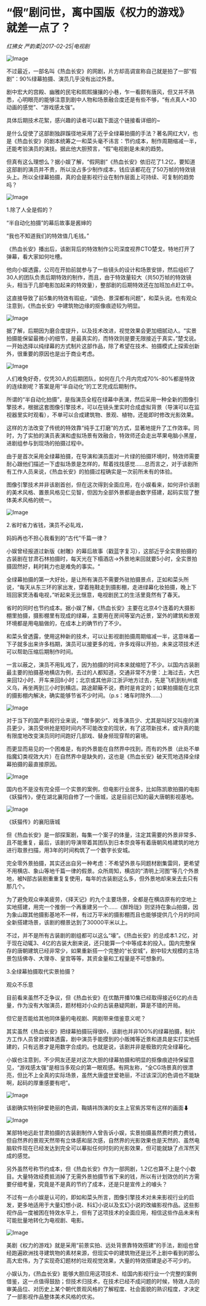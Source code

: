 # “假”剧问世，离中国版《权力的游戏》就差一点了？

*红拂女 严韵柔|2017-02-25|电视剧*

![Image](http://static.ylzbl.com/uploads/ueditor/php/upload/image/20170712/1499845592401865.jpg)

不过最近，一部名叫《热血长安》的网剧，片方却高调宣称自己就是拍了一部“假剧”：90%绿幕拍摄、演员几乎没有出过外景。

剧中宏大的宫殿、幽雅的民宅和熙熙攘攘的小巷，乍一看颇有唐风，但又并不熟悉，心明眼亮的能够注意到剧中人物和场景融合度还是有些不够，“有点真人+3D动画的感觉”、“游戏感太强”。

具体后期技术花絮，感兴趣的读者可以戳下面这个链接看详细的~

是什么促使了这部剧独辟蹊径地采用了近乎全绿幕拍摄的手法？著名网红大V，也是《热血长安》的剧本统筹之一和菜头毫不讳言：节约成本，制作周期缩减一半，还能考验演员的演技。据此他大胆预言，“假”电视剧是未来的趋势。

但真有这么理想么？据小娱了解，“假网剧”《热血长安》依旧花了1.2亿，要知道这部剧的演员并不贵，所以没占多少制作成本，钱应该都花在了50万帧的特效镜头上。所以全绿幕拍摄，真的会是影视行业在制作层面上可持续、可复制的趋势吗？

![Image](http://static.ylzbl.com/201704281806324100)

1.除了人全是假的？

“半自动化拍摄”的幕后故事是酱婶的

“我也不知道我们的特效值几毛钱。”

《热血长安》播出后，该剧背后的特效制作公司深度视界CTO楚戈，特地打开了弹幕，看大家如何吐槽。

他向小娱透露，公司在开拍前就参与了一些镜头的设计和场景安排，然后组织了30人的团队负责后期特效的制作，而且，由于特效量较大（共50万帧的特效镜头，相当于几部电影加起来的特效量），整部剧的后期特效还在加班加点赶工中。

这直接导致了前5集的特效有瑕疵，“调色、景深都有问题”，和菜头说。也有观众注意到，《热血长安》中建筑物边缘的抠像痕迹较为明显。

![Image](http://static.ylzbl.com/201704281806333907)

据了解，后期因为磨合度提升，以及技术改进，视觉效果会更加细腻动人。“实景拍摄能保留最微小的细节，是最真实的，而特效则是要无限接近于真实，”楚戈说。一开始选择以纯绿幕的方式制片这部作品，除了希望在技术、拍摄模式上探索创新外，很重要的原因也是出于商业考虑。

![Image](http://static.ylzbl.com/201704281806332053)

人们难免好奇，仅凭30人的后期团队，如何在几个月内完成70%-80%都是特效的连续剧呢？答案是用“半自动化”的工艺完成后期制作。

所谓的“半自动化拍摄”，是指演员全程在绿幕中表演，然后采用一种全新的图像引擎技术，根据这套图像引擎技术，可以在镜头里实时合成虚拟背景（导演可以在监视器里实时观看），不单可以合成建筑物、景观、植物，还能即时修改光影效果。

这样的方法改变了传统的特效靠“纯手工打磨”的方式，显著地提升了工作效率。同时，为了实拍的演员表演和虚拟场景有效融合，特效师还会走出苹果电脑小黑屋，进剧组参与到现场的拍摄过程中。

由于是首次采用全绿幕拍摄，在导演和演员面对一片绿的拍摄环境时，特效师需要耐心跟他们描述一下虚拟场景是怎样的，帮着找找感觉……总而言之，对于该剧所有工作人员来说，《热血长安》的拍摄过程确实是一次前所未有的体验。

图像引擎技术并非该剧首创，但在这次得到全面应用，在小娱看来，如何评价该剧的美术风格、置景风格见仁见智，但因为全部外景都是由数字搭建，起码实现了整体美术风格的统一。

![Image](http://static.ylzbl.com/201704281806338252)

2.省时省力省钱，演员不必轧戏，

妈妈再也不担心我看到的“古代”千篇一律？

小娱曾经报道过新版《射雕》的幕后故事（戳蓝字复习），这部近乎全实景拍摄的古装剧在甘肃石林拍摄时，每天光在下榻酒店→外景地来回就要5小时，全实景拍摄固然好，耗时耗力也是难免的事实。“

全绿幕拍摄的第一大好处，是让所有演员不需要外驻拍摄景点，正如和菜头所说，“每天从东三环的家出发，穿着拖鞋走到摄影棚，走进绿幕化妆拍摄，晚上下班回家煲汤看电视，”听起来无比惬意，电视剧民工的生活里竟然有了春天。

省时的同时也节约成本。据小娱了解，《热血长安》主要在北京4个连着的大摄影棚里拍摄，摄影棚里有现成的绿幕，主要用在房间等室内近景，室外的建筑和景观环境都是用电脑做的，在成本上的确节约了不少。

和菜头曾透露，使用这种新的技术，可以让影视剧拍摄周期缩减一半，这意味着一下子就多出来许多档期，演员可以接更多的戏，许多戏得以开拍，未来这项技术还可以帮助压缩后期制作时间。

一言以蔽之，演员不用轧戏了，因为拍摄的时间本来就缩短了不少。以国内古装剧最主要的拍摄基地横店为例，去过的人都知道，交通非常不方便：上海过去，大巴来回12小时、开车来回8小时；北京或其他非江浙沪地方过去，先是飞机到杭州或义乌，再坐两到三小时到横店。路途颠簸不说，费时是肯定的；如果拍摄能在北京的摄影棚内解决，确实能够节省不少时间。（p.s：堵车时除外……）

![Image](http://static.ylzbl.com/201704281806333298)

对于当下的国产影视行业来说，“僧多粥少”、戏多演员少、尤其是叫好又叫座的演员更少，演员受哄抢是短时间内不可能改变的现状，有了这项新技术，或许真的能有限度地改变演员同时间跑好几部戏、替身频现穿帮的窘境。

而更显而易见的一个困难是，有的外景能在自然界中找到，而有的外景（此处不单指魔幻类视效大片）在自然界中是缺失的，这也是《热血长安》破天荒地选择全绿幕拍摄的最直接原因。

![Image](http://static.ylzbl.com/201704281806335006)

国内也不是没有完全搭一个实景的案例，但电影行业居多，比如陈凯歌拍摄的电影《妖猫传》，便在湖北襄阳自修了一个唐城，这是目前已知的最大唐朝影视基地。

![Image](http://static.ylzbl.com/201704281806338990)

《妖猫传》的襄阳唐城

但《热血长安》是一部探案剧，每集一个案子的体量，注定其需要的外景非常多、且不能重复，最后，该剧的导演带着其团队到日本奈良等有着唐朝风格建筑的地方进行取景扫描，用3年的时间构筑了一个数字长安城。

完全零外景拍摄，其实还出自另一种考虑：不希望外景与同题材剧集雷同，更希望不用横店、象山等地千篇一律的假景。众所周知，横店的“清明上河图”等几个外景地，被N部古装剧重重复复使用，每年的古装剧这么多，但外景地却来来去去只有那几个。

为了避免观众审美疲劳，《择天记》的九个主要场景，全都是在横店原有的空地上实地搭建，用完一个推倒一个再重建另一个……《醉玲珑》则坚持在象山拍摄，因为象山跟其他摄影基地不一样，有过万平米的摄影棚而且也能够提供几个月的时间全新搭建场景，该剧的棚景达到了30000平米以上。

不过，并不是所有古装剧的剧组都可以这么“壕”。《热血长安》的总成本1.2亿，对于现在动辄3、4亿的古装大剧来说，还只能算一个中等成本的投入。国内完整保存的唐朝建筑已经非常少，如果重新搭一个完整的“长安城”，剧中较大规模的主场景包括佛寺、大理寺、皇宫等等，其资金量和工程量是不可想象的。

3.全绿幕拍摄取代实景拍摄？

观众不乐意

目前看来虽然不乏争议，但《热血长安》在优酷开播10集已经取得接近6亿的点击量，作为没有大咖演员，题材相对小众的古装悬疑网剧，算是不错的开局。

但它是否能给其他同体量的电视剧、网剧带来借鉴意义呢？

其实虽然《热血长安》把绿幕拍摄玩得很6，该剧也并非100%的绿幕拍摄，制片方工作人员曾对媒体透露，剧中演员手能摸到的小贩摊等近景和道具是实打实地搭建的，只有远景才是用数字合成的。也就是说，该剧并非是极致的完全绿幕化。

小娱也注意到，不少网友还是对这次大胆的绿幕拍摄和明显的抠像痕迹持保留意见，“游戏感太强”是相当多观众的第一眼观感。有网友称，“全CG场景真的很漂亮，但比不上全真的实际场景，虽然大唐盛世爱艳丽，不过该深沉的色调也不能缺啊，起码的厚重感要有吧”。

![Image](http://static.ylzbl.com/201704281806339881)

该剧确实特别钟爱艳丽的色调，鞠婧祎饰演的女主上官紫苏常有这样的画面⬇

![Image](http://static.ylzbl.com/201704281806331880)

某部特地远赴甘肃拍摄的古装剧制作人曾告诉小娱，实景拍摄虽然费时费力费钱，但自然界的景观天然带有立体感和层次感，自然界的光影效果也是天然的、虽然电脑软件现在已经发达到完全可以摹拟任何时刻的光影效果，但可能就缺了点浑然天成的感觉。

另外虽然号称节约成本，但《热血长安》作为一部网剧，1.2亿也算不上是个小数目。大量特效经费抵消掉了无需外景拍摄节省下来的钱，所以有计划效仿的片方需要仔细考量，究竟是不是真的节约了成本，还是只是宣传上的噱头？

不过有一点小娱是认可的，即如和菜头所言，图像引擎技术对未来影视行业的启发，更多地适用于大量幻想小说、科幻小说以及玄幻小说的改编影视作品。这些影视作品一度被困在特效水平上，但有了这项技术的全面应用，相信这些作品未来有可能批量地转化为电视剧、电影。

![Image](http://static.ylzbl.com/201704281806342935)

美剧《权力的游戏》就是采用“前景实拍、远处背景靠特效搭建”的手法，剧组也曾经跑遍欧洲找寻建筑物的素材来源，但现实中的建筑物还是比不上剧中看到的那么高大宏伟，为了实现奇幻题材的壮观视觉效果，大量的特效搭建是必不可少的。

小娱认为，《热血长安》能够大胆应用这项技术、给国内影视行业一个完整的案例借鉴，这一点值得鼓励；但技术归技术，在技术已经不成问题的时候，特效人员的审美品位、对历史上某个朝代景观风格的了解程度、社会面貌的熟识程度，才决定了一部影视作品整体美术风格的优劣。


